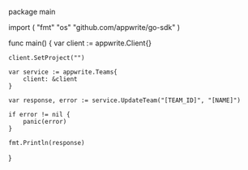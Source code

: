 package main

import (
    "fmt"
    "os"
    "github.com/appwrite/go-sdk"
)

func main() {
    var client := appwrite.Client{}

    client.SetProject("")

    var service := appwrite.Teams{
        client: &client
    }

    var response, error := service.UpdateTeam("[TEAM_ID]", "[NAME]")

    if error != nil {
        panic(error)
    }

    fmt.Println(response)
}
